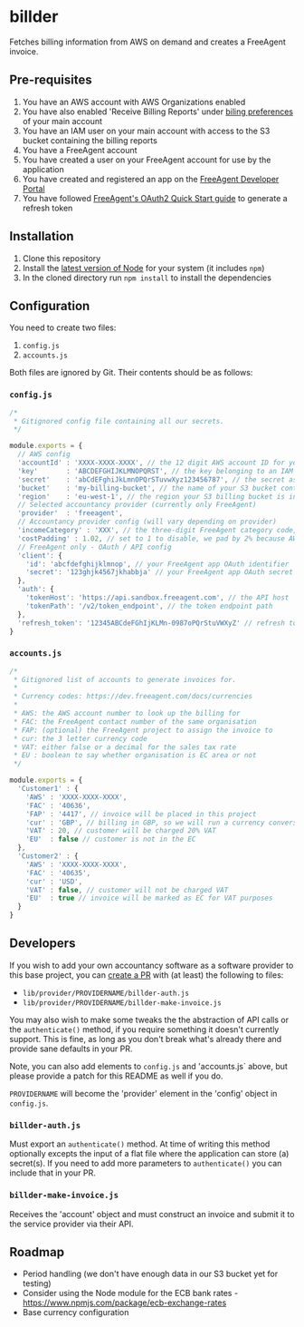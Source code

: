 # billder
Fetches billing information from AWS on demand and creates a FreeAgent invoice.

## Pre-requisites

1. You have an AWS account with AWS Organizations enabled
2. You have also enabled 'Receive Billing Reports' under [biling preferences](https://console.aws.amazon.com/billing/home?#/preferences) of your main account
3. You have an IAM user on your main account with access to the S3 bucket containing the billing reports
4. You have a FreeAgent account
5. You have created a user on your FreeAgent account for use by the application
6. You have created and registered an app on the [FreeAgent Developer Portal](https://dev.freeagent.com)
6. You have followed [FreeAgent's OAuth2 Quick Start guide](https://dev.freeagent.com/docs/quick_start) to generate a refresh token

## Installation

1. Clone this repository
2. Install the [latest version of Node](https://nodejs.org/en/download/) for your system (it includes `npm`)
3. In the cloned directory run `npm install` to install the dependencies

## Configuration

You need to create two files:

1. `config.js`
2. `accounts.js`

Both files are ignored by Git. Their contents should be as follows:

### `config.js`

```javascript
/*
 * Gitignored config file containing all our secrets.
 */

module.exports = {
  // AWS config
  'accountId' : 'XXXX-XXXX-XXXX', // the 12 digit AWS account ID for your main account
  'key'       : 'ABCDEFGHIJKLMNOPQRST', // the key belonging to an IAM user with access to billing reports
  'secret'    : 'abCdEFghiJkLmnOPQrSTuvwXyz123456787', // the secret associated with the above key
  'bucket'    : 'my-billing-bucket', // the name of your S3 bucket containing your billing reports
  'region'    : 'eu-west-1', // the region your S3 billing bucket is in
  // Selected accountancy provider (currently only FreeAgent)
  'provider'  : 'freeagent',
  // Accountancy provider config (will vary depending on provider)
  'incomeCategory' : 'XXX', // the three-digit FreeAgent category code, false if not required
  'costPadding' : 1.02, // set to 1 to disable, we pad by 2% because AWS convert to GBP with Visa rate
  // FreeAgent only - OAuth / API config
  'client': {
    'id': 'abcfdefghijklmnop', // your FreeAgent app OAuth identifier
    'secret': '123ghjk4567jkhabbja' // your FreeAgent app OAuth secret
  },
  'auth': {
    'tokenHost': 'https://api.sandbox.freeagent.com', // the API host
    'tokenPath': '/v2/token_endpoint', // the token endpoint path
  },
  'refresh_token': '12345ABCdeFGhIjKLMn-0987oPQrStuVWXyZ' // refresh token generated when FreeAgent app was authorised
}
```

### `accounts.js`

```javascript
/*
 * Gitignored list of accounts to generate invoices for.
 *
 * Currency codes: https://dev.freeagent.com/docs/currencies
 *
 * AWS: the AWS account number to look up the billing for
 * FAC: the FreeAgent contact number of the same organisation
 * FAP: (optional) the FreeAgent project to assign the invoice to
 * cur: the 3 letter currency code
 * VAT: either false or a decimal for the sales tax rate
 * EU : boolean to say whether organisation is EC area or not
 */

module.exports = {
  'Customer1' : {
    'AWS' : 'XXXX-XXXX-XXXX',
    'FAC' : '40636',
    'FAP' : '4417', // invoice will be placed in this project
    'cur' : 'GBP', // billing in GBP, so we will run a currency conversion
    'VAT' : 20, // customer will be charged 20% VAT
    'EU'  : false // customer is not in the EC
  },
  'Customer2' : {
    'AWS' : 'XXXX-XXXX-XXXX',
    'FAC' : '40635',
    'cur' : 'USD',
    'VAT' : false, // customer will not be charged VAT
    'EU'  : true // invoice will be marked as EC for VAT purposes
  }
}
```

## Developers

If you wish to add your own accountancy software as a software provider to this base project, you can [create a PR](https://github.com/codeenigma/billder/compare) with (at least) the following to files:

* `lib/provider/PROVIDERNAME/billder-auth.js`
* `lib/provider/PROVIDERNAME/billder-make-invoice.js`

You may also wish to make some tweaks the the abstraction of API calls or the `authenticate()` method, if you require something it doesn't currently support. This is fine, as long as you don't break what's already there and provide sane defaults in your PR.

Note, you can also add elements to `config.js` and 'accounts.js` above, but please provide a patch for this README as well if you do.

`PROVIDERNAME` will become the 'provider' element in the 'config' object in `config.js`.

### `billder-auth.js`

Must export an `authenticate()` method. At time of writing this method optionally excepts the input of a flat file where the application can store (a) secret(s). If you need to add more parameters to `authenticate()` you can include that in your PR.

### `billder-make-invoice.js`

Receives the 'account' object and must construct an invoice and submit it to the service provider via their API.

## Roadmap

* Period handling (we don't have enough data in our S3 bucket yet for testing)
* Consider using the Node module for the ECB bank rates - https://www.npmjs.com/package/ecb-exchange-rates
* Base currency configuration
